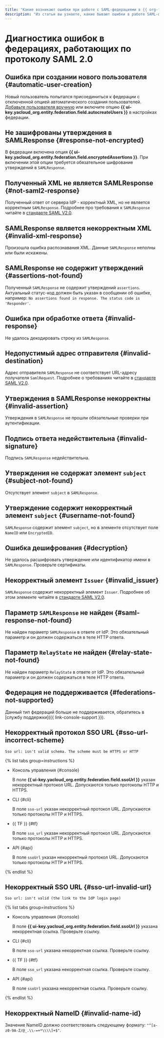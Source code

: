 ```yaml
---
title: "Какие возникают ошибки при работе с SAML-федерациями в {{ org-full-name }}"
description: "Из статьи вы узнаете, какие бывают ошибки в работе SAML-федераций."
---
```


# Диагностика ошибок в федерациях, работающих по протоколу SAML 2.0

## Ошибка при создании нового пользователя {#automatic-user-creation}

Новый пользователь попытался присоединиться к федерации с отключенной опцией автоматического создания пользователей. [Добавьте пользователя вручную](operations/add-account.md#add-user-sso) или включите опцию **{{ ui-key.yacloud_org.entity.federation.field.autocreateUsers }}** в настройках федерации.

## Не зашифрованы утверждения в SAMLResponse {#response-not-encrypted}

В федерации включена опция **{{ ui-key.yacloud_org.entity.federation.field.encryptedAssertions }}**. При включении этой опции требуется обязательное шифрование утверждений в `SAMLResponse`.

## Полученный XML не является SAMLResponse {#not-saml2-response}

Полученный ответ от сервера IdP - корректный XML, но не является корректным `SAMLResponse`. Подробнее про требования к `SAMLResponse` читайте в [стандарте SAML V2.0](https://docs.oasis-open.org/security/saml/v2.0/saml-core-2.0-os.pdf#page=46).

## SAMLResponse является некорректным XML {#invalid-xml-response}

Произошла ошибка распознавания XML. Данные `SAMLResponse` неполны или были искажены.

## SAMLResponse не содержит утверждений {#assertions-not-found}

Полученный `SAMLResponse` не содержит утверждений `assertions`. Актуальный статус-код должен быть указан в сообщении об ошибке, например: `No assertions found in response. The status code is 'Responder'`.

## Ошибка при обработке ответа {#invalid-response}

Не удалось декодировать строку из `SAMLResponse`.

## Недопустимый адрес отправителя {#invalid-destination}

Адрес отправителя `SAMLResponse` не соответствует URL-адресу получателя `SamlRequest`. Подробнее о требованиях читайте в [стандарте SAML V2.0](https://docs.oasis-open.org/security/saml/v2.0/saml-core-2.0-os.pdf#page=3).

## Утверждения в SAMLResponse некорректны {#invalid-assertion}

Утверждения в `SAMLResponse` не прошли обязательные проверки при аутентификации.

## Подпись ответа недействительна {#invalid-signature}

Подпись `SAMLResponse` недействительна.

## Утверждения не содержат элемент `subject` {#subject-not-found}

Отсутствует элемент `subject` в `SAMLResponse`.

## Утверждение содержит некорректный элемент `subject` {#username-not-found}

`SAMLResponse` содержит элемент `subject`, но в элементе отсутствует поле `NameID` или `EncryptedID`.

## Ошибка дешифрования {#decryption}

Не удалось расшифровать утверждение или идентификатор имени в `SAMLResponse`. Проверьте сертификаты.

## Некорректный элемент `Issuer` {#invalid_issuer}

`SAMLResponse` содержит некорректный элемент `Issuer`. Подробнее об этом элементе читайте в [стандарте SAML V2.0](https://docs.oasis-open.org/security/saml/v2.0/saml-core-2.0-os.pdf#page=15).

## Параметр `SAMLResponse` не найден {#saml-response-not-found}

Не найден параметр `SAMLResponse` в ответе от IdP. Это обязательный параметр и он должен содержаться в теле HTTP ответа.

## Параметр `RelayState` не найден {#relay-state-not-found}

Не найден параметр `RelayState` в ответе от IdP. Это обязательный параметр и он должен содержаться в теле HTTP ответа.

## Федерация не поддерживается {#federations-not-supported}

Данный тип федераций больше не поддерживается, обратитесь в [службу поддержки]({{ link-console-support }}).

## Некорректный протокол SSO URL {#sso-url-incorrect-scheme}

`Sso url: isn't valid schema. The scheme must be HTTPS or HTTP`

{% list tabs group=instructions %}

- Консоль управления {#console}

  В поле **{{ ui-key.yacloud_org.entity.federation.field.ssoUrl }}** указан некорректный протокол URL. Допускаются только протоколы HTTP и HTTPS.

- CLI {#cli}

  В поле `sso-url` указан некорректный протокол URL. Допускаются только протоколы HTTP и HTTPS.

- {{ TF }} {#tf}

  В поле `sso_url` указан некорректный протокол URL. Допускаются только протоколы HTTP и HTTPS.

- API {#api}

  В поле `ssoUrl` указан некорректный протокол URL. Допускаются только протоколы HTTP и HTTPS.

{% endlist %}

## Некорректный SSO URL {#sso-url-invalid-url}

`Sso url: isn't valid (the link to the IdP login page)`

{% list tabs group=instructions %}

- Консоль управления {#console}

  В поле **{{ ui-key.yacloud_org.entity.federation.field.ssoUrl }}** указана некорректная ссылка. Проверьте ссылку.

- CLI {#cli}

  В поле `sso-url` указана некорректная ссылка. Проверьте ссылку.

- {{ TF }} {#tf}

  В поле `sso_url` указана некорректная ссылка. Проверьте ссылку.

- API {#api}

  В поле `ssoUrl` указана некорректная ссылка. Проверьте ссылку.

{% endlist %}

## Некорректный NameID {#invalid-name-id}

Значение NameID должно соответствовать следующему формату: `"^[a-z0-9A-Z/@_.\\-=+*\\\\]+$"`.
